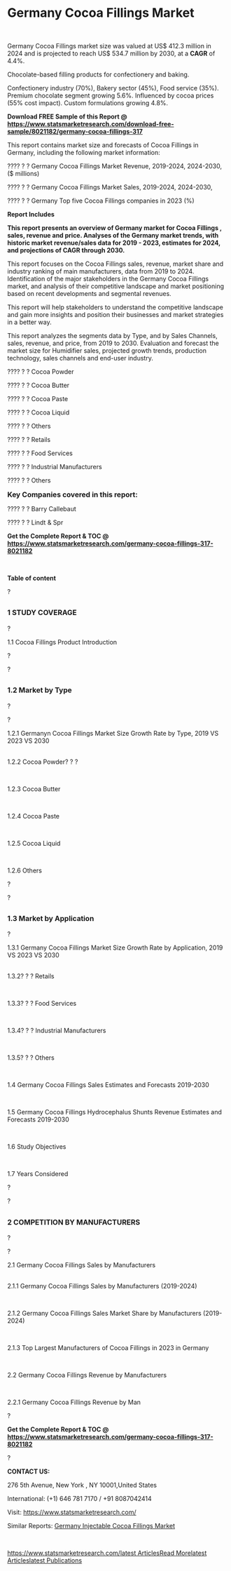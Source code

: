 <h1>Germany Cocoa Fillings Market</h1><br/><p>Germany Cocoa Fillings market size was valued at US$ 412.3 million in 2024 and is projected to reach US$ 534.7 million by 2030, at a <strong>CAGR</strong> of 4.4%.</p>
 
 
 
 <p>Chocolate-based filling products for confectionery and baking.</p>
 
 
 
 <p>Confectionery industry (70%), Bakery sector (45%), Food service (35%). Premium chocolate segment growing 5.6%. Influenced by cocoa prices (55% cost impact). Custom formulations growing 4.8%.</p>
 
 
 
 <p><strong>Download FREE Sample of this Report @ <a href="https://www.statsmarketresearch.com/download-free-sample/8021182/germany-cocoa-fillings-317">https://www.statsmarketresearch.com/download-free-sample/8021182/germany-cocoa-fillings-317</a></strong></p>
 
 
 
 <p>This report contains market size and forecasts of Cocoa Fillings in Germany, including the following market information:</p>
 
 
 
 <p>???? ? ? Germany Cocoa Fillings Market Revenue, 2019-2024, 2024-2030, ($ millions)</p>
 
 
 
 <p>???? ? ? Germany Cocoa Fillings Market Sales, 2019-2024, 2024-2030,</p>
 
 
 
 <p>???? ? ? Germany Top five Cocoa Fillings companies in 2023 (%)</p>
 
 
 
 <p><strong>Report Includes</strong></p>
 
 
 
 <p><strong>This report presents an overview of Germany market for Cocoa Fillings , sales, revenue and price. Analyses of the Germany market trends, with historic market revenue/sales data for 2019 - 2023, estimates for 2024, and projections of <strong>CAGR</strong> through 2030.</strong></p>
 
 
 
 <p>This report focuses on the Cocoa Fillings sales, revenue, market share and industry ranking of main manufacturers, data from 2019 to 2024. Identification of the major stakeholders in the Germany Cocoa Fillings market, and analysis of their competitive landscape and market positioning based on recent developments and segmental revenues.</p>
 
 
 
 <p>This report will help stakeholders to understand the competitive landscape and gain more insights and position their businesses and market strategies in a better way.</p>
 
 
 
 <p>This report analyzes the segments data by Type, and by Sales Channels, sales, revenue, and price, from 2019 to 2030. Evaluation and forecast the market size for Humidifier sales, projected growth trends, production technology, sales channels and end-user industry.</p>
 
 
 
 <p>???? ? ? Cocoa Powder</p>
 
 
 
 <p>???? ? ? Cocoa Butter</p>
 
 
 
 <p>???? ? ? Cocoa Paste</p>
 
 
 
 <p>???? ? ? Cocoa Liquid</p>
 
 
 
 <p>???? ? ? Others</p>
 
 
 
 <p>???? ? ? Retails</p>
 
 
 
 <p>???? ? ? Food Services</p>
 
 
 
 <p>???? ? ? Industrial Manufacturers</p>
 
 
 
 <p>???? ? ? Others</p>
 
 
 
 <p><span style="font-size:16px"><strong>Key Companies covered in this report:</strong></span></p>
 
 
 
 <p>???? ? ? Barry Callebaut</p>
 
 
 
 <p>???? ? ? Lindt & Spr</p>
 
 
 
 <div><b>Get the Complete Report & TOC @ <a href="https://www.statsmarketresearch.com/germany-cocoa-fillings-317-8021182">https://www.statsmarketresearch.com/germany-cocoa-fillings-317-8021182</a></b></div>
 
 
 
 <p><br />
 
 <b>Table of content</b></p>
 
 
 
 <p>? </p>
 
 
 
 <h2><span style="font-size:16px"><strong>1 STUDY COVERAGE</strong></span></h2>
 
 
 
 <p>? </p>
 
 
 
 <p>1.1 Cocoa Fillings Product Introduction</p>
 
 
 
 <p>? </p>
 
 
 
 <p>? </p>
 
 
 
 <h2><span style="font-size:16px"><strong>1.2 Market by Type</strong></span></h2>
 
 
 
 <p>? </p>
 
 
 
 <p>? </p>
 
 
 
 <p>1.2.1 Germanyn Cocoa Fillings Market Size Growth Rate by Type, 2019 VS 2023 VS 2030<br />
 
 <br />
 
 1.2.2 Cocoa Powder? ? ? <br />
 
 <br />
 
 1.2.3 Cocoa Butter<br />
 
 <br />
 
 1.2.4 Cocoa Paste<br />
 
 <br />
 
 1.2.5 Cocoa Liquid<br />
 
 <br />
 
 1.2.6 Others<br />
 
 ? </p>
 
 
 
 <p>? </p>
 
 
 
 <h2><span style="font-size:16px"><strong>1.3 Market by Application</strong></span></h2>
 
 
 
 <p>? </p>
 
 
 
 <p>1.3.1 Germany Cocoa Fillings Market Size Growth Rate by Application, 2019 VS 2023 VS 2030<br />
 
 <br />
 
 1.3.2? ? ? Retails<br />
 
 <br />
 
 1.3.3? ? ? Food Services<br />
 
 <br />
 
 1.3.4? ? ? Industrial Manufacturers<br />
 
 <br />
 
 1.3.5? ? ? Others<br />
 
 <br />
 
 1.4 Germany Cocoa Fillings Sales Estimates and Forecasts 2019-2030<br />
 
 <br />
 
 1.5 Germany Cocoa Fillings Hydrocephalus Shunts Revenue Estimates and Forecasts 2019-2030<br />
 
 <br />
 
 1.6 Study Objectives<br />
 
 <br />
 
 1.7 Years Considered</p>
 
 
 
 <p>? </p>
 
 
 
 <p>? </p>
 
 
 
 <h2><span style="font-size:16px"><strong>2 COMPETITION BY MANUFACTURERS</strong></span></h2>
 
 
 
 <p>? </p>
 
 
 
 <p>? </p>
 
 
 
 <p>2.1 Germany Cocoa Fillings Sales by Manufacturers<br />
 
 <br />
 
 2.1.1 Germany Cocoa Fillings Sales by Manufacturers (2019-2024)<br />
 
 <br />
 
 2.1.2 Germany Cocoa Fillings Sales Market Share by Manufacturers (2019-2024)<br />
 
 <br />
 
 2.1.3 Top Largest Manufacturers of Cocoa Fillings in 2023 in Germany<br />
 
 <br />
 
 2.2 Germany Cocoa Fillings Revenue by Manufacturers<br />
 
 <br />
 
 2.2.1 Germany Cocoa Fillings Revenue by Man</p>
 
 
 
 <p>? </p>
 
 
 
 <div><b>Get the Complete Report & TOC @ <a href="https://www.statsmarketresearch.com/germany-cocoa-fillings-317-8021182">https://www.statsmarketresearch.com/germany-cocoa-fillings-317-8021182</a></b></div>
 
 
 
 <p>? </p>
 
 
 
 <p><b>CONTACT US:</b><br />
 
 276 5th Avenue, New York , NY 10001,United States<br />
 
 International: (+1) 646 781 7170 / +91 8087042414<br />
 
 Visit: <a href="https://www.statsmarketresearch.com/">https://www.statsmarketresearch.com/</a><br />
 
 Similar Reports: <a href="https://www.statsmarketresearch.com/germany-cocoa-fillings-317-8021182">Germany Injectable Cocoa Fillings Market</a><br />
 
 <br />
 
 <a href="https://gyeongbokgung.com">https://www.statsmarketresearch.com/</a><a href="https://hallyeomaritime.com">latest Articles</a><a href="https://jingwansa.com">Read More</a><a href="https://nguoiviet.jp/">latest Articles</a><a href="https://www.intelmarketresearch.com/">latest Publications</a></p>
